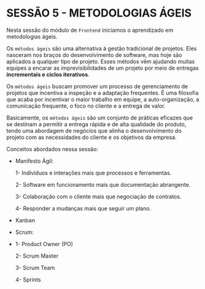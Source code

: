 # SESSÃO 5 - METODOLOGIAS ÁGEIS

Nesta sessão do módulo de `Frontend` iniciamos o aprendizado em metodologias ágeis.

Os `métodos ágeis` são uma alternativa à gestão tradicional de projetos. Eles nasceram nos braços do desenvolvimento de software, mas hoje são aplicados a qualquer tipo de projeto. Esses métodos vêm ajudando muitas equipes a encarar as imprevisibilidades de um projeto por meio de entregas **incrementais e ciclos iterativos**.

Os `métodos ágeis` buscam promover um processo de gerenciamento de projetos que incentiva a inspeção e a adaptação frequentes. É uma filosofia que acaba por incentivar o maior trabalho em equipe, a auto-organização, a comunicação frequente, o foco no cliente e a entrega de valor.

Basicamente, os `métodos ágeis` são um conjunto de práticas eficazes que se destinam a permitir a entrega rápida e de alta qualidade do produto, tendo uma abordagem de negócios que alinha o desenvolvimento do projeto com as necessidades do cliente e os objetivos da empresa.

Conceitos abordados nessa sessão: 

* Manifesto Ágil:

  1- Indivíduos e interações mais que processos e ferramentas.
  
  2- Software em funcionamento mais que documentação abrangente.
  
  3- Colaboração com o cliente mais que negociação de contratos.
  
  4- Responder a mudanças mais que seguir um plano.

* Kanban

* Scrum:
*
  1- Product Owner (PO)
  
  2- Scrum Master
  
  3- Scrum Team
  
  4- Sprints
  
